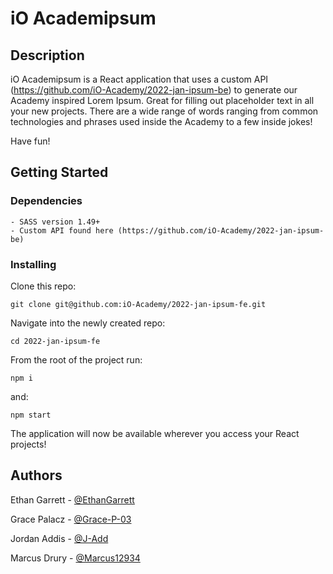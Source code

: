 # iO Academipsum

## Description
iO Academipsum is a React application that uses a custom API (https://github.com/iO-Academy/2022-jan-ipsum-be) to generate our Academy inspired Lorem Ipsum. Great for filling out placeholder text in all your new projects. There are a wide range of words ranging from common technologies and phrases used inside the Academy to a few inside jokes!

Have fun!

## Getting Started

### Dependencies

    - SASS version 1.49+
    - Custom API found here (https://github.com/iO-Academy/2022-jan-ipsum-be)

### Installing
Clone this repo:
```
git clone git@github.com:iO-Academy/2022-jan-ipsum-fe.git
```

Navigate into the newly created repo:
```
cd 2022-jan-ipsum-fe
```
From the root of the project run:
```
npm i
```
and:
```
npm start
```


The application will now be available wherever you access your React projects!

## Authors

Ethan Garrett - [@EthanGarrett](https://github.com/ethan-garrett)

Grace Palacz - [@Grace-P-03](https://github.com/grace-p-03)

Jordan Addis - [@J-Add](https://github.com/j-add)

Marcus Drury - [@Marcus12934](https://github.com/Marcus12934)
